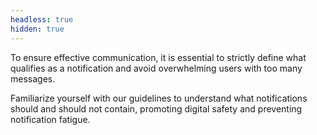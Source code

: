 ```yaml
---
headless: true
hidden: true
---
```


To ensure effective communication, it is essential to strictly define what qualifies as a notification 
and avoid overwhelming users with too many messages. 

Familiarize yourself with our guidelines to understand what notifications should and should not contain,
promoting digital safety and preventing notification fatigue.
